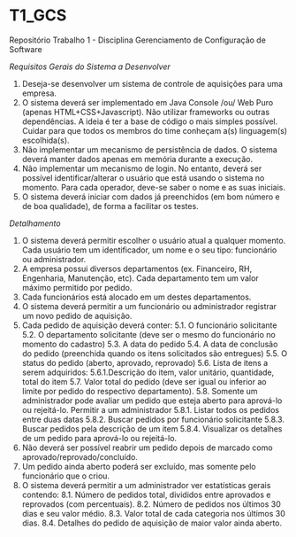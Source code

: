 # T1_GCS
Repositório Trabalho 1 - Disciplina Gerenciamento de Configuração de Software

*Requisitos Gerais do Sistema a Desenvolver*

  1. Deseja-se desenvolver um sistema de controle de aquisições para uma empresa.
  2. O sistema deverá ser implementado em Java Console /ou/ Web Puro (apenas HTML+CSS+Javascript).
    Não utilizar frameworks ou outras dependências. A ideia é ter a base de código o mais simples possível.
    Cuidar para que todos os membros do time conheçam a(s) linguagem(s) escolhida(s).
  3. Não implementar um mecanismo de persistência de dados. O sistema deverá manter dados apenas em
     memória durante a execução.
  4. Não implementar um mecanismo de login. No entanto, deverá ser possível identificar/alterar o usuário
    que está usando o sistema no momento. Para cada operador, deve-se saber o nome e as suas iniciais.
  5. O sistema deverá iniciar com dados já preenchidos (em bom número e de boa qualidade), de forma a
    facilitar os testes.

*Detalhamento*

  1. O sistema deverá permitir escolher o usuário atual a qualquer momento. Cada usuário tem um identificador, um
    nome e o seu tipo: funcionário ou administrador.
  2. A empresa possui diversos departamentos (ex. Financeiro, RH, Engenharia, Manutenção, etc). Cada
    departamento tem um valor máximo permitido por pedido.
  3. Cada funcionários está alocado em um destes departamentos.
  4. O sistema deverá permitir a um funcionário ou administrador registrar um novo pedido de aquisição.
  5. Cada pedido de aquisição deverá conter:
      5.1. O funcionário solicitante
      5.2. O departamento solicitante (deve ser o mesmo do funcionário no momento do cadastro)
      5.3. A data do pedido
      5.4. A data de conclusão do pedido (preenchida quando os itens solicitados são entregues)
      5.5. O status do pedido (aberto, aprovado, reprovado)
      5.6. Lista de itens a serem adquiridos:
      5.6.1.Descrição do item, valor unitário, quantidade, total do item
      5.7. Valor total do pedido (deve ser igual ou inferior ao limite por pedido do respectivo departamento).
      5.8. Somente um administrador pode avaliar um pedido que esteja aberto para aprová-lo ou rejeitá-lo. Permitir
           a um administrador
      5.8.1. Listar todos os pedidos entre duas datas
      5.8.2. Buscar pedidos por funcionário solicitante
      5.8.3. Buscar pedidos pela descrição de um item
      5.8.4. Visualizar os detalhes de um pedido para aprová-lo ou rejeitá-lo.
  6. Não deverá ser possível reabrir um pedido depois de marcado como aprovado/reprovado/concluído.
  7. Um pedido ainda aberto poderá ser excluído, mas somente pelo funcionário que o criou.
  8. O sistema deverá permitir a um administrador ver estatísticas gerais contendo:
      8.1. Número de pedidos total, divididos entre aprovados e reprovados (com percentuais).
      8.2. Número de pedidos nos últimos 30 dias e seu valor médio.
      8.3. Valor total de cada categoria nos últimos 30 dias.
      8.4. Detalhes do pedido de aquisição de maior valor ainda aberto.
